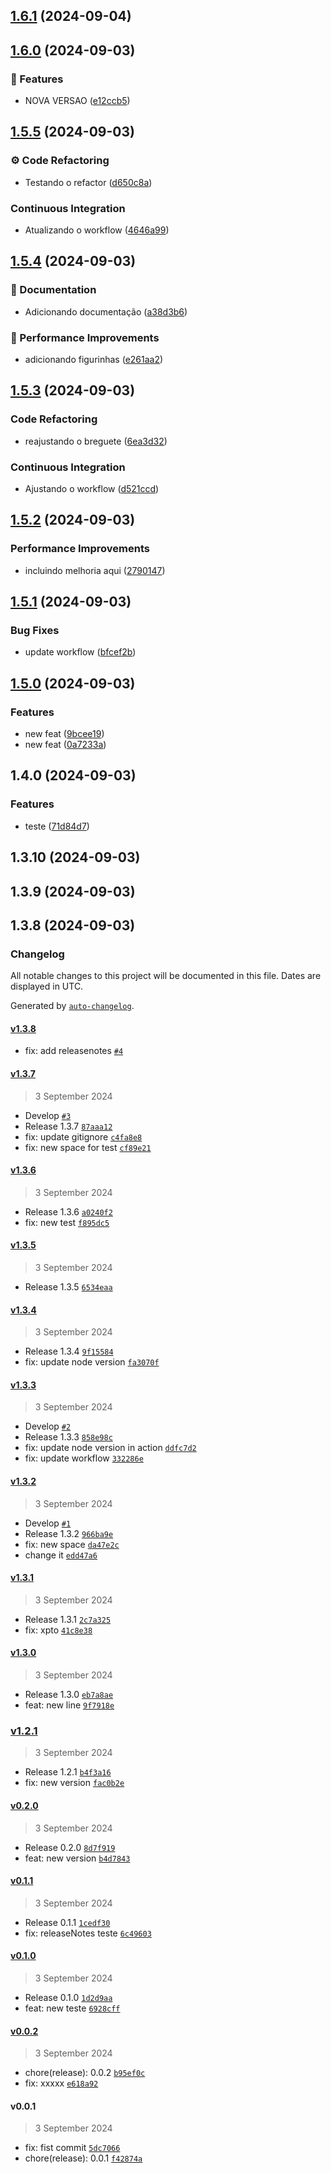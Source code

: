 

## [1.6.1](https://github.com/poc-gh-actions/release-it/compare/v1.6.0...v1.6.1) (2024-09-04)

## [1.6.0](https://github.com/poc-gh-actions/release-it/compare/v1.5.5...v1.6.0) (2024-09-03)


### 🚀 Features

* NOVA VERSAO ([e12ccb5](https://github.com/poc-gh-actions/release-it/commit/e12ccb530618ea80fd8b50339045fdfec1d35f5c))

## [1.5.5](https://github.com/poc-gh-actions/release-it/compare/v1.5.4...v1.5.5) (2024-09-03)


### ⚙️ Code Refactoring

* Testando o refactor ([d650c8a](https://github.com/poc-gh-actions/release-it/commit/d650c8a0870e0ed4b456f260fac54dd5236a3e06))


### Continuous Integration

* Atualizando o workflow ([4646a99](https://github.com/poc-gh-actions/release-it/commit/4646a99e226a037f67db1c5f71ea421ec3c92c4f))

## [1.5.4](https://github.com/poc-gh-actions/release-it/compare/v1.5.3...v1.5.4) (2024-09-03)


### 📝 Documentation

* Adicionando documentação ([a38d3b6](https://github.com/poc-gh-actions/release-it/commit/a38d3b6984988fdfaecfa1ab3606c111cd4ebe28))


### 🚀 Performance Improvements

* adicionando figurinhas ([e261aa2](https://github.com/poc-gh-actions/release-it/commit/e261aa2d99139e697bc56634283fd67553483bb2))

## [1.5.3](https://github.com/poc-gh-actions/release-it/compare/v1.5.2...v1.5.3) (2024-09-03)


### Code Refactoring

* reajustando o breguete ([6ea3d32](https://github.com/poc-gh-actions/release-it/commit/6ea3d322ee8dd788084b1c8063f45f9e3fed4d3d))


### Continuous Integration

* Ajustando o workflow ([d521ccd](https://github.com/poc-gh-actions/release-it/commit/d521ccd841b94874048f7bcaf08752d8703499d0))

## [1.5.2](https://github.com/poc-gh-actions/release-it/compare/v1.5.1...v1.5.2) (2024-09-03)


### Performance Improvements

* incluindo melhoria aqui ([2790147](https://github.com/poc-gh-actions/release-it/commit/2790147553c61685881e828f1c27295774dcbe6a))

## [1.5.1](https://github.com/poc-gh-actions/release-it/compare/v1.5.0...v1.5.1) (2024-09-03)


### Bug Fixes

* update workflow ([bfcef2b](https://github.com/poc-gh-actions/release-it/commit/bfcef2b80f623e3bab2d7006ebf6ce653069c5fc))

## [1.5.0](https://github.com/poc-gh-actions/release-it/compare/v1.4.0...v1.5.0) (2024-09-03)


### Features

* new feat ([9bcee19](https://github.com/poc-gh-actions/release-it/commit/9bcee1947f91073c0f6c25d1eade2edc8f789b0e))
* new feat ([0a7233a](https://github.com/poc-gh-actions/release-it/commit/0a7233a75cd41057930abc606a08a689efddc397))

## 1.4.0 (2024-09-03)


### Features

* teste ([71d84d7](https://github.com/poc-gh-actions/release-it/commit/71d84d7e1ebca15fac8e413426de5c01d6d69d6d))

## 1.3.10 (2024-09-03)

## 1.3.9 (2024-09-03)

## 1.3.8 (2024-09-03)

### Changelog

All notable changes to this project will be documented in this file. Dates are displayed in UTC.

Generated by [`auto-changelog`](https://github.com/CookPete/auto-changelog).

#### [v1.3.8](https://github.com/poc-gh-actions/release-it/compare/v1.3.7...v1.3.8)

- fix: add releasenotes [`#4`](https://github.com/poc-gh-actions/release-it/pull/4)

#### [v1.3.7](https://github.com/poc-gh-actions/release-it/compare/v1.3.6...v1.3.7)

> 3 September 2024

- Develop [`#3`](https://github.com/poc-gh-actions/release-it/pull/3)
- Release 1.3.7 [`87aaa12`](https://github.com/poc-gh-actions/release-it/commit/87aaa1282d78d42c01ba4cf4b679bed269c06cfd)
- fix: update gitignore [`c4fa8e8`](https://github.com/poc-gh-actions/release-it/commit/c4fa8e8d0f9257ccc2f7d5664f30d413f665da08)
- fix: new space for test [`cf89e21`](https://github.com/poc-gh-actions/release-it/commit/cf89e211c270ce44f3711f5d926e6e5d06682e7f)

#### [v1.3.6](https://github.com/poc-gh-actions/release-it/compare/v1.3.5...v1.3.6)

> 3 September 2024

- Release 1.3.6 [`a0240f2`](https://github.com/poc-gh-actions/release-it/commit/a0240f2aad945c47a2552f5301e6f98ddf9d4191)
- fix: new test [`f895dc5`](https://github.com/poc-gh-actions/release-it/commit/f895dc543004ec3ca17dccceab7dbb811e8c5a3a)

#### [v1.3.5](https://github.com/poc-gh-actions/release-it/compare/v1.3.4...v1.3.5)

> 3 September 2024

- Release 1.3.5 [`6534eaa`](https://github.com/poc-gh-actions/release-it/commit/6534eaa51abc183f9e0fe4b5e88d262d91ed2ddf)

#### [v1.3.4](https://github.com/poc-gh-actions/release-it/compare/v1.3.3...v1.3.4)

> 3 September 2024

- Release 1.3.4 [`9f15584`](https://github.com/poc-gh-actions/release-it/commit/9f1558419cb0df1e37a643c512a650124bb4df23)
- fix: update node version [`fa3070f`](https://github.com/poc-gh-actions/release-it/commit/fa3070f85aaeb84e87f36a6d2e166a1b9d1351a9)

#### [v1.3.3](https://github.com/poc-gh-actions/release-it/compare/v1.3.2...v1.3.3)

> 3 September 2024

- Develop [`#2`](https://github.com/poc-gh-actions/release-it/pull/2)
- Release 1.3.3 [`858e98c`](https://github.com/poc-gh-actions/release-it/commit/858e98cc2ee70f3e1b80f1897c0eb19337edaa7c)
- fix: update node version in action [`ddfc7d2`](https://github.com/poc-gh-actions/release-it/commit/ddfc7d24afadb8dbc72fa64fed29a8f836a419db)
- fix: update workflow [`332286e`](https://github.com/poc-gh-actions/release-it/commit/332286e6573369db5a7b59e96e7e744e99c91dff)

#### [v1.3.2](https://github.com/poc-gh-actions/release-it/compare/v1.3.1...v1.3.2)

> 3 September 2024

- Develop [`#1`](https://github.com/poc-gh-actions/release-it/pull/1)
- Release 1.3.2 [`966ba9e`](https://github.com/poc-gh-actions/release-it/commit/966ba9e4318f00a8ff95b227af3bb3475ffd44e5)
- fix: new space [`da47e2c`](https://github.com/poc-gh-actions/release-it/commit/da47e2c956622eacb67a9ffe18236f4978898604)
- change it [`edd47a6`](https://github.com/poc-gh-actions/release-it/commit/edd47a65f83faeb4093ce9e00de7d0533acd16d1)

#### [v1.3.1](https://github.com/poc-gh-actions/release-it/compare/v1.3.0...v1.3.1)

> 3 September 2024

- Release 1.3.1 [`2c7a325`](https://github.com/poc-gh-actions/release-it/commit/2c7a325cd4d6152278667889107e8439e33b355e)
- fix: xpto [`41c8e38`](https://github.com/poc-gh-actions/release-it/commit/41c8e381baf3156cf2bd1380fb4beef179f6109b)

#### [v1.3.0](https://github.com/poc-gh-actions/release-it/compare/v1.2.1...v1.3.0)

> 3 September 2024

- Release 1.3.0 [`eb7a8ae`](https://github.com/poc-gh-actions/release-it/commit/eb7a8ae5438b4af072c6b6e799585264982390d8)
- feat: new line [`9f7918e`](https://github.com/poc-gh-actions/release-it/commit/9f7918e3fe006afa57eea15cd2b9ef46d0854d67)

### [v1.2.1](https://github.com/poc-gh-actions/release-it/compare/v0.2.0...v1.2.1)

> 3 September 2024

- Release 1.2.1 [`b4f3a16`](https://github.com/poc-gh-actions/release-it/commit/b4f3a1614b901e68c07c88c8c454d6c09eaa0d28)
- fix: new version [`fac0b2e`](https://github.com/poc-gh-actions/release-it/commit/fac0b2e83176f9cfdd7a2650f53a2e9403ff6924)

#### [v0.2.0](https://github.com/poc-gh-actions/release-it/compare/v0.1.1...v0.2.0)

> 3 September 2024

- Release 0.2.0 [`8d7f919`](https://github.com/poc-gh-actions/release-it/commit/8d7f9192fb307aa683e42d45944be78b655e40b6)
- feat: new version [`b4d7843`](https://github.com/poc-gh-actions/release-it/commit/b4d7843f50b3286178e848e97db7c09824797787)

#### [v0.1.1](https://github.com/poc-gh-actions/release-it/compare/v0.1.0...v0.1.1)

> 3 September 2024

- Release 0.1.1 [`1cedf30`](https://github.com/poc-gh-actions/release-it/commit/1cedf30afb940904dc58a7b3b3618fa6f61ba49d)
- fix: releaseNotes teste [`6c49603`](https://github.com/poc-gh-actions/release-it/commit/6c4960326962f75c9b434399a0ff0c40cbe88efa)

#### [v0.1.0](https://github.com/poc-gh-actions/release-it/compare/v0.0.2...v0.1.0)

> 3 September 2024

- Release 0.1.0 [`1d2d9aa`](https://github.com/poc-gh-actions/release-it/commit/1d2d9aa703c7bea94c5ad792eb4635ffa21b1733)
- feat: new teste [`6928cff`](https://github.com/poc-gh-actions/release-it/commit/6928cff9680a2f1b661d276f7788a137c230ede3)

#### [v0.0.2](https://github.com/poc-gh-actions/release-it/compare/v0.0.1...v0.0.2)

> 3 September 2024

- chore(release): 0.0.2 [`b95ef0c`](https://github.com/poc-gh-actions/release-it/commit/b95ef0c393324ca886d6897cea2fd8a0551e3e30)
- fix: xxxxx [`e618a92`](https://github.com/poc-gh-actions/release-it/commit/e618a922d9e3250b2180dd3a52b61f51089d9584)

#### v0.0.1

> 3 September 2024

- fix: fist commit [`5dc7066`](https://github.com/poc-gh-actions/release-it/commit/5dc7066ccd635224ffa01bfcaea034920eac8129)
- chore(release): 0.0.1 [`f42874a`](https://github.com/poc-gh-actions/release-it/commit/f42874abc8d08fd575f113d7da2c16d09cc81206)
